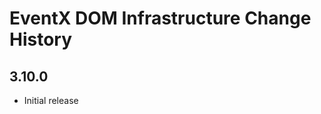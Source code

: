 EventX DOM Infrastructure Change History
===================================

3.10.0
-----

* Initial release
